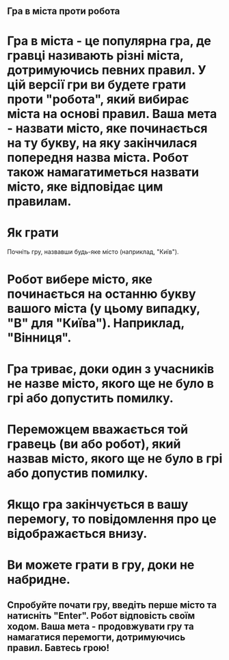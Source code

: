 ## Гра в міста проти робота

# Гра в міста - це популярна гра, де гравці називають різні міста, дотримуючись певних правил. У цій версії гри ви будете грати проти "робота", який вибирає міста на основі правил. Ваша мета - назвати місто, яке починається на ту букву, на яку закінчилася попередня назва міста. Робот також намагатиметься назвати місто, яке відповідає цим правилам.

# Як грати
Почніть гру, назвавши будь-яке місто (наприклад, "Київ").

# Робот вибере місто, яке починається на останню букву вашого міста (у цьому випадку, "В" для "Київа"). Наприклад, "Вінниця".

# Гра триває, доки один з учасників не назве місто, якого ще не було в грі або допустить помилку.

# Переможцем вважається той гравець (ви або робот), який назвав місто, якого ще не було в грі або допустив помилку.

# Якщо гра закінчується в вашу перемогу, то повідомлення про це відображається внизу.

# Ви можете грати в гру, доки не набридне.

## Спробуйте почати гру, введіть перше місто та натисніть "Enter". Робот відповість своїм ходом. Ваша мета - продовжувати гру та намагатися перемогти, дотримуючись правил. Бавтесь грою!